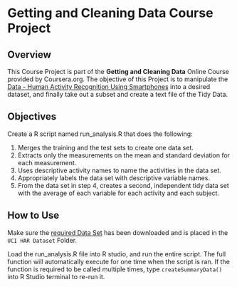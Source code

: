 # Getting and Cleaning Data Course Project

## Overview
This Course Project is part of the **Getting and Cleaning Data** Online Course provided by Coursera.org.
The objective of this Project is to manipulate the [Data - Human Activity Recognition Using Smartphones](https://d396qusza40orc.cloudfront.net/getdata%2Fprojectfiles%2FUCI%20HAR%20Dataset.zip) into a desired dataset, and finally take out a subset and create a text file of the Tidy Data.

## Objectives
Create a R script named run_analysis.R that does the following:

1. Merges the training and the test sets to create one data set.
2. Extracts only the measurements on the mean and standard deviation for each measurement. 
3. Uses descriptive activity names to name the activities in the data set.
4. Appropriately labels the data set with descriptive variable names. 
5. From the data set in step 4, creates a second, independent tidy data set with the average of each variable for each activity and each subject.


## How to Use

Make sure the [required Data Set](https://d396qusza40orc.cloudfront.net/getdata%2Fprojectfiles%2FUCI%20HAR%20Dataset.zip) has been downloaded and is placed in the `UCI HAR Dataset` Folder.

Load the run_analysis.R file into R studio, and run the entire script.
The full function will automatically execute for one time when the script is ran.
If the function is required to be called multiple times, type `createSummaryData()` into R Studio terminal to re-run it.
